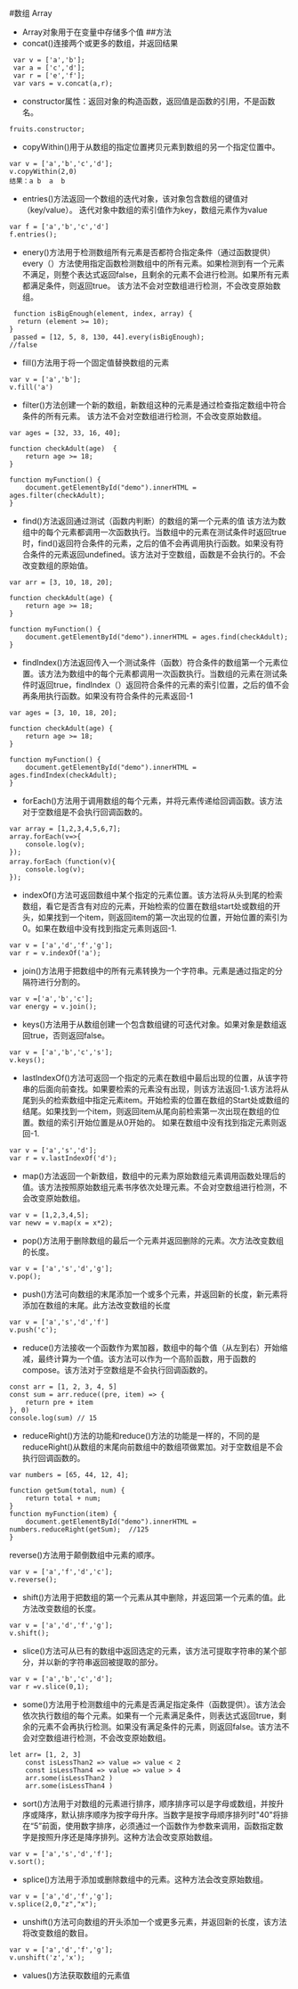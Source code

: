 #数组 Array
- Array对象用于在变量中存储多个值
##方法
- concat()连接两个或更多的数组，并返回结果
~~~
 var v = ['a','b'];
 var a = ['c','d'];
 var r = ['e','f'];
 var vars = v.concat(a,r);
~~~
- constructor属性：返回对象的构造函数，返回值是函数的引用，不是函数名。
~~~
fruits.constructor;
~~~
- copyWithin()用于从数组的指定位置拷贝元素到数组的另一个指定位置中。
~~~
var v = ['a','b','c','d'];
v.copyWithin(2,0)
结果：a b  a  b
~~~
- entries()方法返回一个数组的迭代对象，该对象包含数组的键值对（key/value）。
迭代对象中数组的索引值作为key，数组元素作为value
~~~
var f = ['a','b','c','d']
f.entries();
~~~
- enery()方法用于检测数组所有元素是否都符合指定条件（通过函数提供）
  every（）方法使用指定函数检测数组中的所有元素。如果检测到有一个元素不满足，则整个表达式返回false，且剩余的元素不会进行检测。如果所有元素都满足条件，则返回true。
  该方法不会对空数组进行检测，不会改变原始数组。
~~~
 function isBigEnough(element, index, array) {
  return (element >= 10);
}
 passed = [12, 5, 8, 130, 44].every(isBigEnough);
//false
~~~
- fill()方法用于将一个固定值替换数组的元素
~~~
var v = ['a','b'];
v.fill('a')
~~~
- filter()方法创建一个新的数组，新数组这种的元素是通过检查指定数组中符合条件的所有元素。
该方法不会对空数组进行检测，不会改变原始数组。
~~~
var ages = [32, 33, 16, 40];

function checkAdult(age)  {
    return age >= 18;
}

function myFunction() {
    document.getElementById("demo").innerHTML = ages.filter(checkAdult);
}
~~~
- find()方法返回通过测试（函数内判断）的数组的第一个元素的值
该方法为数组中的每个元素都调用一次函数执行。当数组中的元素在测试条件时返回true时，find()返回符合条件的元素，之后的值不会再调用执行函数。如果没有符合条件的元素返回undefined。该方法对于空数组，函数是不会执行的。不会改变数组的原始值。
~~~
var arr = [3, 10, 18, 20];
 
function checkAdult(age) {
    return age >= 18;
}
 
function myFunction() {
    document.getElementById("demo").innerHTML = ages.find(checkAdult);
}
~~~
- findIndex()方法返回传入一个测试条件（函数）符合条件的数组第一个元素位置。该方法为数组中的每个元素都调用一次函数执行。当数组的元素在测试条件时返回true，findIndex（）返回符合条件的元素的索引位置，之后的值不会再条用执行函数。如果没有符合条件的元素返回-1
~~~
var ages = [3, 10, 18, 20];
 
function checkAdult(age) {
    return age >= 18;
}
 
function myFunction() {
    document.getElementById("demo").innerHTML = ages.findIndex(checkAdult);
}
~~~
- forEach()方法用于调用数组的每个元素，并将元素传递给回调函数。该方法对于空数组是不会执行回调函数的。
~~~
var array = [1,2,3,4,5,6,7];
array.forEach(v=>{  
    console.log(v);  
});
array.forEach（function(v){  
    console.log(v);  
});
~~~
- indexOf()方法可返回数组中某个指定的元素位置。该方法将从头到尾的检索数组，看它是否含有对应的元素，开始检索的位置在数组start处或数组的开头，如果找到一个item，则返回item的第一次出现的位置，开始位置的索引为0。如果在数组中没有找到指定元素则返回-1.
~~~
var v = ['a','d','f','g'];
var r = v.indexOf('a');
~~~
- join()方法用于把数组中的所有元素转换为一个字符串。元素是通过指定的分隔符进行分割的。
~~~
var v =['a','b','c'];
var energy = v.join();
~~~
- keys()方法用于从数组创建一个包含数组键的可迭代对象。如果对象是数组返回true，否则返回false。
~~~
var v = ['a','b','c','s'];
v.keys();
~~~
- lastIndexOf()方法可返回一个指定的元素在数组中最后出现的位置，从该字符串的后面向前查找。如果要检索的元素没有出现，则该方法返回-1.该方法将从尾到头的检索数组中指定元素item。开始检索的位置在数组的Start处或数组的结尾。如果找到一个item，则返回item从尾向前检索第一次出现在数组的位置。数组的索引开始位置是从0开始的。
如果在数组中没有找到指定元素则返回-1.
~~~
var v = ['a','s','d'];
var r = v.lastIndexOf('d');
~~~
- map()方法返回一个新数组，数组中的元素为原始数组元素调用函数处理后的值。该方法按照原始数组元素书序依次处理元素。不会对空数组进行检测，不会改变原始数组。
~~~
var v = [1,2,3,4,5];
var newv = v.map(x = x*2);
~~~
- pop()方法用于删除数组的最后一个元素并返回删除的元素。次方法改变数组的长度。
~~~
var v = ['a','s','d','g'];
v.pop();
~~~
- push()方法可向数组的末尾添加一个或多个元素，并返回新的长度，新元素将添加在数组的末尾。此方法改变数组的长度
~~~
var v = ['a','s','d','f']
v.push('c');
~~~
- reduce()方法接收一个函数作为累加器，数组中的每个值（从左到右）开始缩减，最终计算为一个值。该方法可以作为一个高阶函数，用于函数的compose。该方法对于空数组是不会执行回调函数的。
~~~
const arr = [1, 2, 3, 4, 5]
const sum = arr.reduce((pre, item) => {
    return pre + item
}, 0)
console.log(sum) // 15
~~~
- reduceRight()方法的功能和reduce()方法的功能是一样的，不同的是reduceRight()从数组的末尾向前数组中的数组项做累加。对于空数组是不会执行回调函数的。
~~~
var numbers = [65, 44, 12, 4];
 
function getSum(total, num) {
    return total + num;
}
function myFunction(item) {
    document.getElementById("demo").innerHTML = numbers.reduceRight(getSum);  //125
}
~~~
reverse()方法用于颠倒数组中元素的顺序。
~~~
var v = ['a','f','d','c'];
v.reverse();
~~~
- shift()方法用于把数组的第一个元素从其中删除，并返回第一个元素的值。此方法改变数组的长度。
~~~
var v = ['a','d','f','g'];
v.shift();
~~~
- slice()方法可从已有的数组中返回选定的元素，该方法可提取字符串的某个部分，并以新的字符串返回被提取的部分。
~~~
var v = ['a','b','c','d'];
var r =v.slice(0,1);
~~~
- some()方法用于检测数组中的元素是否满足指定条件（函数提供）。该方法会依次执行数组的每个元素。如果有一个元素满足条件，则表达式返回true，剩余的元素不会再执行检测。如果没有满足条件的元素，则返回false。该方法不会对空数组进行检测，不会改变原始数组。
~~~
let arr= [1, 2, 3]
    const isLessThan2 => value => value < 2
    const isLessThan4 => value => value > 4
    arr.some(isLessThan2 ) 
    arr.some(isLessThan4 ) 
~~~
- sort()方法用于对数组的元素进行排序，顺序排序可以是字母或数组，并按升序或降序，默认排序顺序为按字母升序。当数字是按字母顺序排列时"40"将排在“5”前面，使用数字排序，必须通过一个函数作为参数来调用，函数指定数字是按照升序还是降序排列。这种方法会改变原始数组。
~~~
var v = ['a','s','d','f'];
v.sort();
~~~
- splice()方法用于添加或删除数组中的元素。这种方法会改变原始数组。
~~~
var v = ['a','d','f','g'];
v.splice(2,0,"z","x");
~~~
- unshift()方法可向数组的开头添加一个或更多元素，并返回新的长度，该方法将改变数组的数目。
~~~
var v = ['a','d','f','g'];
v.unshift('z','x');
~~~
- values()方法获取数组的元素值
